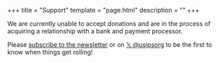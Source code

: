 +++
title = "Support"
template = "page.html"
description = ""
+++

We are currently unable to accept donations and are in the process of acquiring a relationship with a bank and payment processor.

Please [subscribe to the newsletter](/us/subscribe) or on [𝕏 @usipsorg](https://x.com/usipsorg) to be the first to know when things get rolling!
